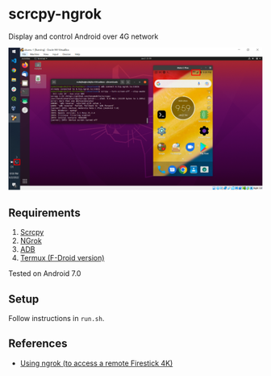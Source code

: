# scrcpy-ngrok
Display and control Android over 4G network

![proof](./assets/proof.png)

## Requirements
1. [Scrcpy](https://github.com/Genymobile/scrcpy)
1. [NGrok](https://ngrok.com/docs/getting-started)
1. [ADB](https://developer.android.com/studio/command-line/adb)
1. [Termux (F-Droid version)](https://f-droid.org/en/packages/com.termux/)

Tested on Android 7.0

## Setup
Follow instructions in `run.sh`.

## References
* [Using ngrok (to access a remote Firestick 4K)](https://flakie.co.uk/using-ngrok/)
